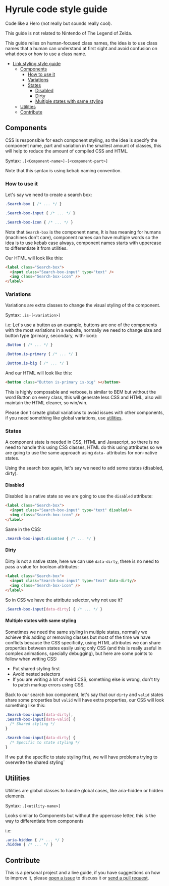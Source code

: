 # Hyrule code style guide

Code like a Hero (not really but sounds really cool).

This guide is not related to Nintendo of The Legend of Zelda.

This guide relies on human-focused class names, the idea is to use class names that a human can understand at first sight and avoid confusion on what does or how to use a class name.

<!-- TOC -->

- [Link styling style guide](#link-styling-style-guide)
  - [Components](#components)
    - [How to use it](#how-to-use-it)
    - [Variations](#variations)
    - [States](#states)
      - [Disabled](#disabled)
      - [Dirty](#dirty)
      - [Multiple states with same styling](#multiple-states-with-same-styling)
  - [Utilities](#utilities)
  - [Contribute](#contribute)

<!-- /TOC -->

## Components

CSS is responsible for each component styling, so the idea is specify the component name, part and variation in the smallest amount of classes, this will help to reduce the amount of compiled CSS and HTML.

Syntax: `.[<Component-name>]-[<component-part>]`

Note that this syntax is using kebab naming convention.

### How to use it

Let's say we need to create a search box:

```css
.Search-box { /* ... */ }

.Search-box-input { /* ... */ }

.Search-box-icon { /* ... */ }
```

Note that `Search-box` is the component name, It is has meaning for humans (machines don't care), component names can have multiple words so the idea is to use kebab case always, component names starts with uppercase to differentiate it from utilities.

Our HTML will look like this:

```html
<label class="Search-box">
  <input class="Search-box-input" type="text" />
  <img class="Search-box-icon" />
</label>
```

### Variations

Variations are extra classes to change the visual styling of the component.

Syntax: `.is-[<variation>]`

i.e: Let's use a button as an example, buttons are one of the components with the most variations in a website, normally we need to change size and button type (primary, secondary, with-icon):

```css
.Button { /* ... */ }

.Button.is-primary { /* ... */ }

.Button.is-big { /* ... */ }
```

And our HTML will look like this:

```html
<button class="Button is-primary is-big" ></button>
```

This is highly composable and verbose, is similar to BEM but without the word Button on every class, this will generate less CSS and HTML, also will maintain the HTML cleaner, so win/win.

Please don't create global variations to avoid issues with other components, if you need something like global variations, use [utilities](#utilities).

### States

A component state is needed in CSS, HTML and Javascript, so there is no need to handle this using CSS classes, HTML do this using attributes so we are going to use the same approach using `data-` attributes for non-native states.

Using the search box again, let's say we need to add some states (disabled, dirty).

#### Disabled

Disabled is a native state so we are going to use the `disabled` attribute:

```HTML
<label class="Search-box">
  <input class="Search-box-input" type="text" disabled/>
  <img class="Search-box-icon" />
</label>
```

Same in the CSS:

```css
.Search-box-input:disabled { /* ... */ }
```

#### Dirty

Dirty is not a native state, here we can use `data-dirty`, there is no need to pass a value for boolean attributes:

```HTML
<label class="Search-box">
  <input class="Search-box-input" type="text" data-dirty/>
  <img class="Search-box-icon" />
</label>
```

So in CSS we have the attribute selector, why not use it?

```css
.Search-box-input[data-dirty] { /* ... */ }
```

#### Multiple states with same styling

Sometimes we need the same styling in multiple states, normally we achieve this adding or removing classes but most of the time we have conflicts because the CSS specificity, using HTML attributes we can share properties between states easily using only CSS (and this is really useful in complex animations, specially debugging), but here are some points to follow when writing CSS:

- Put shared styling first
- Avoid nested selectors
- If you are writing a lot of weird CSS, something else is wrong, don't try to patch markup errors using CSS.

Back to our search box component, let's say that our `dirty` and `valid` states share some properties but `valid` will have extra properties, our CSS will look something like this:

```css
.Search-box-input[data-dirty],
.Search-box-input[data-valid] { 
  /* Shared styling */
}

.Search-box-input[data-dirty] {
  /* Specific to state styling */
}
```

If we put the specific to state styling first, we will have problems trying to overwrite the shared styling`

## Utilities

Utilities are global classes to handle global cases, like aria-hidden or hidden elements.

Syntax: `.[<utility-name>]`

Looks similar to Components but without the uppercase letter, this is the way to differentiate from components

i.e:

```css
.aria-hidden { /* ... */ }
.hidden { /* ... */ }
```

## Contribute

This is a personal project and a live guide, if you have suggestions on how to improve it, please [open a issue](https://github.com/linkstrifer/Hyrule-code-styleguide/issues/new) to discuss it or [send a pull request](https://github.com/linkstrifer/Hyrule-code-styleguide/compare).
